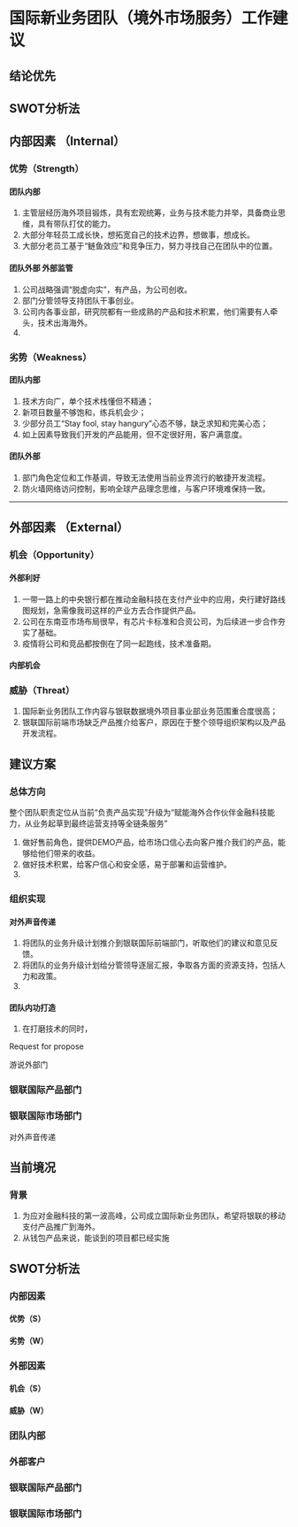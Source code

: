 
# 国际新业务团队（境外市场服务）工作建议  

## 结论优先

## SWOT分析法 

## 内部因素 （Internal）

### 优势（Strength）
#### 团队内部
1. 主管层经历海外项目锻炼，具有宏观统筹，业务与技术能力并举，具备商业思维，具有带队打仗的能力。
2. 大部分年轻员工成长快，想拓宽自己的技术边界，想做事，想成长。 
3. 大部分老员工基于“鲢鱼效应”和竞争压力，努力寻找自己在团队中的位置。 

#### 团队外部  外部监管
 1. 公司战略强调“脱虚向实”，有产品，为公司创收。 
 2. 部门分管领导支持团队干事创业。
 3. 公司内各事业部，研究院都有一些成熟的产品和技术积累，他们需要有人牵头，技术出海海外。
 4. 

   
### 劣势（Weakness）
#### 团队内部
1. 技术方向广，单个技术栈懂但不精通；
2. 新项目数量不够饱和，练兵机会少；
2. 少部分员工“Stay fool, stay hangury”心态不够，缺乏求知和完美心态； 
3. 如上因素导致我们开发的产品能用，但不定很好用，客户满意度。  

#### 团队外部
1. 部门角色定位和工作基调，导致无法使用当前业界流行的敏捷开发流程。 
2. 防火墙网络访问控制，影响全球产品理念思维，与客户环境难保持一致。 

--------------------------------

## 外部因素 （External）
### 机会（Opportunity）
#### 外部利好
1. 一带一路上的中央银行都在推动金融科技在支付产业中的应用，央行建好路线图规划，急需像我司这样的产业方去合作提供产品。 
2. 公司在东南亚市场布局很早，有芯片卡标准和合资公司，为后续进一步合作夯实了基础。 
3. 疫情将公司和竞品都按倒在了同一起跑线，技术准备期。    

#### 内部机会

### 威胁（Threat）
1. 国际新业务团队工作内容与银联数据境外项目事业部业务范围重合度很高；
2. 银联国际前端市场缺乏产品推介给客户，原因在于整个领导组织架构以及产品开发流程。   


## 建议方案

### 总体方向
整个团队职责定位从当前“负责产品实现”升级为“赋能海外合作伙伴金融科技能力，从业务起草到最终运营支持等全链条服务”
1. 做好售前角色，提供DEMO产品，给市场口信心去向客户推介我们的产品，能够给他们带来的收益。
2. 做好技术积累，给客户信心和安全感，易于部署和运营维护。 
3. 

### 组织实现
#### 对外声音传递
1. 将团队的业务升级计划推介到银联国际前端部门，听取他们的建议和意见反馈。
2. 将团队的业务升级计划给分管领导逐层汇报，争取各方面的资源支持，包括人力和政策。 
3. 

#### 团队内功打造
1. 在打磨技术的同时， 
  
  Request for propose   
   
  游说外部门 
 

### 银联国际产品部门  


### 银联国际市场部门




对外声音传递


## 当前境况

### 背景
1. 为应对金融科技的第一波高峰，公司成立国际新业务团队，希望将银联的移动支付产品推广到海外。 
2. 从钱包产品来说，能谈到的项目都已经实施

## SWOT分析法

### 内部因素 

#### 优势（S）
  

#### 劣势（W）

### 外部因素

#### 机会（S）
 

#### 威胁（W）





### 团队内部



### 外部客户

### 银联国际产品部门  


### 银联国际市场部门
 
